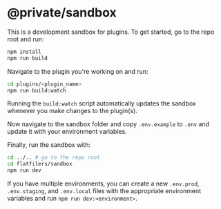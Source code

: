 # @private/sandbox

This is a development sandbox for plugins. To get started, go to the repo root and run:

```bash
npm install
npm run build
```

Navigate to the plugin you're working on and run:

```bash
cd plugins/<plugin_name>
npm run build:watch
```

Running the `build:watch` script automatically updates the sandbox whenever you make changes to the plugin(s).

Now navigate to the sandbox folder and copy `.env.example` to `.env` and update it with your environment variables.

Finally, run the sandbox with:

```bash
cd ../.. # go to the repo root
cd flatfilers/sandbox
npm run dev
```

If you have multiple environments, you can create a new `.env.prod`, `.env.staging`, and `.env.local` files with the appropriate environment variables and run `npm run dev:<environment>`.

